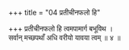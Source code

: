 +++
title = "04 प्रतीचीनफलो हि"

+++
प्रतीचीनफलो हि त्वमपामार्ग बभूविथ ।  
सर्वान् मच्छपथाँ अधि वरीयो यावया त्वम् ॥ ४ ॥